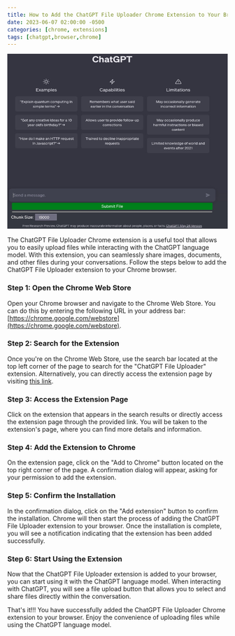 ```yaml
---
title: How to Add the ChatGPT File Uploader Chrome Extension to Your Browser
date: 2023-06-07 02:00:00 -0500
categories: [chrome, extensions]
tags: [chatgpt,browser,chrome]
---
```



<img src="/assets/img/posts/chatgpt_file_uploader/chatgpt_file_uploader.jpg" alt="How to Add the ChatGPT File Uploader Chrome Extension to Your Browser" style="height:400px; width:600px;" />


The ChatGPT File Uploader Chrome extension is a useful tool that allows you to easily upload files while interacting with the ChatGPT language model. With this extension, you can seamlessly share images, documents, and other files during your conversations. Follow the steps below to add the ChatGPT File Uploader extension to your Chrome browser.

### Step 1: Open the Chrome Web Store

Open your Chrome browser and navigate to the Chrome Web Store. You can do this by entering the following URL in your address bar: [https://chrome.google.com/webstore](https://chrome.google.com/webstore).

### Step 2: Search for the Extension

Once you're on the Chrome Web Store, use the search bar located at the top left corner of the page to search for the "ChatGPT File Uploader" extension. Alternatively, you can directly access the extension page by visiting [this link](https://chrome.google.com/webstore/detail/chatgpt-file-uploader/oaogphgfdbdbmhkiplemgehihiiececj).

### Step 3: Access the Extension Page

Click on the extension that appears in the search results or directly access the extension page through the provided link. You will be taken to the extension's page, where you can find more details and information.

### Step 4: Add the Extension to Chrome

On the extension page, click on the "Add to Chrome" button located on the top right corner of the page. A confirmation dialog will appear, asking for your permission to add the extension.

### Step 5: Confirm the Installation

In the confirmation dialog, click on the "Add extension" button to confirm the installation. Chrome will then start the process of adding the ChatGPT File Uploader extension to your browser. Once the installation is complete, you will see a notification indicating that the extension has been added successfully.

### Step 6: Start Using the Extension

Now that the ChatGPT File Uploader extension is added to your browser, you can start using it with the ChatGPT language model. When interacting with ChatGPT, you will see a file upload button that allows you to select and share files directly within the conversation.

That's it!!! You have successfully added the ChatGPT File Uploader Chrome extension to your browser. Enjoy the convenience of uploading files while using the ChatGPT language model.


